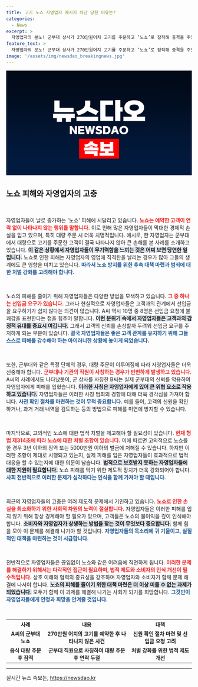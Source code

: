 ```yaml
---
title: 고기 노쇼 자영업자 메시지 차단 당한 이유는?
categories:
  - News
excerpt: >
  자영업자의 분노! 군부대 상사가 270만원어치 고기를 주문하고 ‘노쇼’로 잠적해 충격을 주었다. 선입금 요구가 쉽지 않은 현실 속, 자영업자들은 연이어 노쇼 피해를 호소하고 있다. 지금 바로 확인해보세요!
feature_text: >
  자영업자의 분노! 군부대 상사가 270만원어치 고기를 주문하고 ‘노쇼’로 잠적해 충격을 주었다. 선입금 요구가 쉽지 않은 현실 속, 자영업자들은 연이어 노쇼 피해를 호소하고 있다. 지금 바로 확인해보세요!
image: '/assets/img/newsdao_breakingnews.jpg'
---
```


<p><img src="/assets/img/newsdao_breakingnews.jpg" alt="bookingtag 속보" /></p>

<h2 data-ke-size="size26">노쇼 피해와 자영업자의 고충</h2>

<p data-ke-size="size16">&nbsp;</p>  

<p>자영업자들이 날로 증가하는 '노쇼' 피해에 시달리고 있습니다. <b><span style="color: #ee2323;">노쇼는 예약한 고객이 연락 없이 나타나지 않는 행위를 말합니다.</span></b> 이로 인해 많은 자영업자들이 막대한 경제적 손실을 입고 있으며, 특히 대량 주문 시 더욱 치명적입니다. 예시로, 한 자영업자는 군부대에서 대량으로 고기를 주문한 고객이 결국 나타나지 않아 큰 손해를 본 사례를 소개하고 있습니다. <b><span style="background-color: #21538527;">이 같은 상황에서 자영업자들이 무기력함을 느끼는 것은 어찌 보면 당연한 일입니다.</span></b> 노쇼로 인한 피해는 자영업자의 영업에 직격탄을 날리는 경우가 많아 그들의 생계에도 큰 영향을 미치고 있습니다. <b><span style="color: #1a5490;">따라서 노쇼 방지를 위한 후속 대책 마련과 범죄에 대한 처벌 강화를 고려해야 합니다.</span></b></p>

<p data-ke-size="size16">&nbsp;</p>  

<p>노쇼의 피해를 줄이기 위해 자영업자들은 다양한 방법을 모색하고 있습니다. <b><span style="color: #ee2323;">그 중 하나는 선입금 요구가 있습니다.</span></b> 그러나 현실적으로 자영업자들은 고객과의 관계에서 선입금을 요구하기가 쉽지 않다는 의견이 많습니다. A씨 역시 10명 중 8명은 선입금 요청에 불쾌감을 표현한다는 점을 힘주어 말합니다. <b><span style="background-color: #21538527;">이런 분위기 속에서 자영업자들은 고객과의 감정적 유대를 중요시 여깁니다.</span></b> 그래서 고객의 신뢰를 손상할까 두려워 선입금 요구를 주저하게 되는 부분이 있습니다. <b><span style="color: #1a5490;">결국 자영업자들은 좋은 고객 관계를 유지하기 위해 그들 스스로 피해를 감수해야 하는 아이러니한 상황에 놓이게 되었습니다.</span></b></p>

<p data-ke-size="size16">&nbsp;</p>  

<p>또한, 군부대와 같은 특정 단체의 경우, 대량 주문이 이루어짐에 따라 자영업자들은 더욱 신중해야 합니다. <b><span style="color: #ee2323;">군부대나 기관의 직원이 사칭하는 경우가 빈번하게 발생하고 있습니다.</span></b> A씨의 사례에서도 나타났듯이, 군 상사를 사칭한 B씨는 실제 군부대의 신뢰를 악용하여 자영업자에게 피해를 입혔습니다. <b><span style="background-color: #21538527;">이러한 사칭은 자영업자에게 있어 큰 위협 요소로 작용하고 있습니다.</span></b> 자영업자들은 이러한 사칭 범죄의 경향에 대해 더욱 경각심을 가져야 합니다. <b><span style="color: #1a5490;">사전 확인 절차를 마련하는 것이 무척 중요합니다.</span></b> 예를 들어, 고객의 신원을 확인하거나, 과거 거래 내역을 검토하는 등의 방법으로 피해를 미연에 방지할 수 있습니다.</p>

<p data-ke-size="size16">&nbsp;</p>  

<p>마지막으로, 고의적인 노쇼에 대한 법적 처벌을 제고해야 할 필요성이 있습니다. <b><span style="color: #ee2323;">현재 형법 제314조에 따라 노쇼에 대한 처벌 조항이 있습니다.</span></b> 이에 따르면 고의적으로 노쇼를 한 경우 3년 이하의 징역 또는 5000만원 이하의 벌금에 처해질 수 있습니다. 하지만 이러한 조항이 제대로 시행되고 있는지, 실제 피해를 입은 자영업자들이 효과적으로 법적 대응을 할 수 있는지에 대한 의문이 남습니다. <b><span style="background-color: #21538527;">법적으로 보호받지 못하는 자영업자들에 대한 지원이 필요합니다.</span></b> 노쇼 피해를 막기 위한 제도적 장치가 더욱 강화되어야 합니다. <b><span style="color: #1a5490;">사회 전반적으로 이러한 문제가 심각하다는 인식을 함께 가져야 할 때입니다.</span></b></p>

<p data-ke-size="size16">&nbsp;</p>  

<p>최근의 자영업자들의 고충은 여러 제도적 문제에서 기인하고 있습니다. <b><span style="color: #ee2323;">노쇼로 인한 손실을 최소화하기 위한 사회적 차원의 노력이 절실합니다.</span></b> 자영업자들은 이러한 피해를 입지 않기 위해 항상 경계해야 할 필요가 있으며, 고객들은 노쇼의 불이익을 깊이 인식해야 합니다. <b><span style="background-color: #21538527;">소비자와 자영업자가 상생하는 방법을 찾는 것이 무엇보다 중요합니다.</span></b> 함께 힘을 모아 이 문제를 해결해 나가야 할 것입니다. <b><span style="color: #1a5490;">자영업자들의 목소리에 귀 기울이고, 실질적인 대책을 마련하는 것이 시급합니다.</span></b></p>

<p data-ke-size="size16">&nbsp;</p>  

<p>전반적으로 자영업자들은 끊임없이 노쇼와 같은 어려움에 직면하게 됩니다. <b><span style="color: #ee2323;">이러한 문제를 해결하기 위해서는 다각적인 접근이 필요하며, 법적 제도와 소비자의 인식 개선이 필수적입니다.</span></b> 상호 이해와 협력의 중요성을 강조하며 자영업자와 소비자가 함께 문제 해결에 나서야 합니다. <b><span style="background-color: #21538527;">노쇼의 피해를 줄이기 위한 대책 마련은 더 이상 미룰 수 없는 과제가 되었습니다.</span></b> 모두가 함께 이 과제를 해결해 나가는 사회가 되기를 희망합니다. <b><span style="color: #1a5490;">그것만이 자영업자들에게 안정과 희망을 안겨줄 것입니다.</span></b></p>

<p data-ke-size="size16">&nbsp;</p>  

<table style="width: 100%; border-collapse: collapse;">
<tbody>
<tr>
<td style="text-align: center; height: 17px;"><b>사례</b></td>
<td style="text-align: center; height: 17px;"><b>내용</b></td>
<td style="text-align: center; height: 17px;"><b>대책</b></td>
</tr>
<tr>
<td style="text-align: center; height: 17px;"><b>A씨의 군부대 노쇼</b></td>
<td style="text-align: center; height: 17px;"><b>270만원 어치의 고기를 예약한 후 나타나지 않은 사건</b></td>
<td style="text-align: center; height: 17px;"><b>신원 확인 절차 마련 및 선입금 요청 고려</b></td>
</tr>
<tr>
<td style="text-align: center; height: 17px;"><b>음식 대량 주문 후 잠적</b></td>
<td style="text-align: center; height: 17px;"><b>군부대 직원으로 사칭하여 대량 주문 후 연락 두절</b></td>
<td style="text-align: center; height: 17px;"><b>처벌 강화를 위한 법적 제도 개선</b></td>
</tr>
</tbody>
</table>

<hr>
실시간 뉴스 속보는, <a href="https://newsdao.kr" rel="dofollow">https://newsdao.kr</a>


